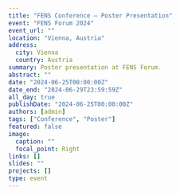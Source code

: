 ```yaml
---
title: "FENS Conference — Poster Presentation"
event: "FENS Forum 2024"
event_url: ""
location: "Vienna, Austria"
address:
  city: Vienna
  country: Austria
summary: Poster presentation at FENS Forum.
abstract: ""
date: "2024-06-25T00:00:00Z"
date_end: "2024-06-29T23:59:59Z"
all_day: true
publishDate: "2024-06-25T00:00:00Z"
authors: [admin]
tags: ["Conference", "Poster"]
featured: false
image:
  caption: ""
  focal_point: Right
links: []
slides: ""
projects: []
type: event
---
```


